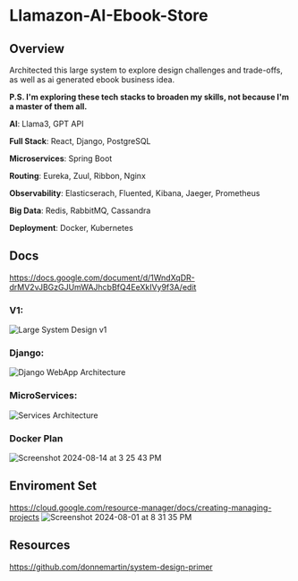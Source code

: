 #  Llamazon-AI-Ebook-Store

## Overview
Architected this large system to explore design challenges and trade-offs, as well as ai generated ebook business idea.

**P.S. I'm exploring these tech stacks to broaden my skills, not because I'm a master of them all.**

**AI**: Llama3, GPT API

**Full Stack**: React, Django, PostgreSQL

**Microservices**: Spring Boot

**Routing**: Eureka, Zuul, Ribbon, Nginx

**Observability**: Elasticserach, Fluented, Kibana, Jaeger, Prometheus

**Big Data**: Redis, RabbitMQ, Cassandra

**Deployment**: Docker, Kubernetes

## Docs
https://docs.google.com/document/d/1WndXqDR-drMV2vJBGzGJUmWAJhcbBfQ4EeXkIVy9f3A/edit

### V1:
![Large System Design v1](https://github.com/user-attachments/assets/dd4e7b37-a9e2-45c8-9e92-e6c87baacf42)

### Django:
![Django WebApp Architecture](https://github.com/user-attachments/assets/349bda90-cc51-4e56-8ed6-38b620b70639)

### MicroServices:
![Services Architecture](https://github.com/user-attachments/assets/793a88b7-7f8c-46f8-986a-41104a3dd494)

### Docker Plan
![Screenshot 2024-08-14 at 3 25 43 PM](https://github.com/user-attachments/assets/56285a11-1663-430e-94d0-b0055c90d09e)



## Enviroment Set
https://cloud.google.com/resource-manager/docs/creating-managing-projects
![Screenshot 2024-08-01 at 8 31 35 PM](https://github.com/user-attachments/assets/82b53df0-a1e7-423f-9188-311cd8fdaf60)

## Resources
https://github.com/donnemartin/system-design-primer



